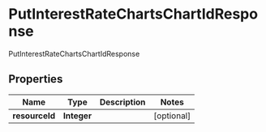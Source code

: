 

# PutInterestRateChartsChartIdResponse

PutInterestRateChartsChartIdResponse
## Properties

Name | Type | Description | Notes
------------ | ------------- | ------------- | -------------
**resourceId** | **Integer** |  |  [optional]



